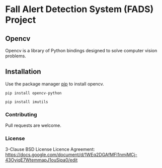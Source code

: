 # Fall Alert Detection System (FADS) Project

## Opencv

Opencv is a library of Python bindings designed to solve computer vision problems. 

## Installation

Use the package manager [pip](https://pip.pypa.io/en/stable/) to install opencv.

```
pip install opencv-python
```
```
pip install imutils
```
### Contributing
Pull requests are welcome. 

### License
3-Clause BSD License
Licence Agreement: https://docs.google.com/document/d/1WEq2DGAfMFI1nmjMCj-43OyjqE7WtemmapJ1ouSipa0/edit